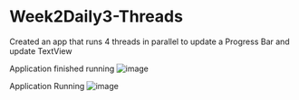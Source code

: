 # Week2Daily3-Threads

Created an app that runs 4 threads in parallel to update a Progress Bar and update TextView

Application finished running
![image](https://user-images.githubusercontent.com/44408502/47826639-60bdb380-dd4f-11e8-9a08-829d722b6240.png)

Application Running
![image](https://user-images.githubusercontent.com/44408502/47826693-a5e1e580-dd4f-11e8-91b0-c03b9a8ab45e.png)
